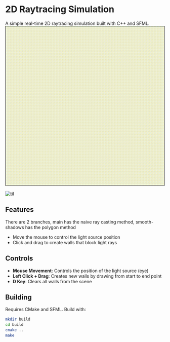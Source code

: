 # 2D Raytracing Simulation

A simple real-time 2D raytracing simulation built with C++ and SFML.      
![til](https://github.com/shujaK/2D-RayCasting/blob/smooth-shadows/smooth_demo.gif)         

![til](https://raw.githubusercontent.com/shujaK/2D-RayCasting/refs/heads/main/demo.gif)   
    
## Features
There are 2 branches, main has the naive ray casting method, smooth-shadows has the polygon method
- Move the mouse to control the light source position
- Click and drag to create walls that block light rays

## Controls

- **Mouse Movement**: Controls the position of the light source (eye)
- **Left Click + Drag**: Creates new walls by drawing from start to end point
- **D Key**: Clears all walls from the scene

## Building

Requires CMake and SFML. Build with:
```bash
mkdir build
cd build
cmake ..
make
```